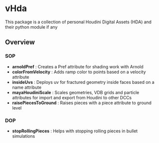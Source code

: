 # vHda
  
This package is a collection of personal Houdini Digital Assets (HDA) and their python module if any  
  
## Overview  

### SOP

* **arnoldPref** : Creates a Pref attribute for shading work with Arnold
* **colorFromVelocity** : Adds ramp color to points based on a velocity attribute
* **insideUvs** : Deploys uv for fractured geometry inside faces based on a name attribute
* **mayaHoudiniScale** : Scales geometries, VDB grids and particle attributes for import and export from Houdini to other DCCs
* **raisePiecesToGround** : Raises pieces with a piece attribute to ground level

### DOP

* **stopRollingPieces** : Helps with stopping rolling pieces in bullet simulations
